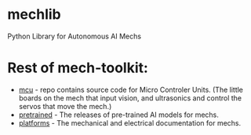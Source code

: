# mechlib
Python Library for Autonomous AI Mechs

# Rest of mech-toolkit:
- [mcu](https://github.com/mech-toolkit/mcu) - repo contains source code for Micro Controler Units.  (The little boards on the mech that input vision, and ultrasonics and control the servos that move the mech.)
- [pretrained](https://github.com/mech-toolkit/pretrained) - The releases of pre-trained AI models for mechs.
- [platforms](https://github.com/mech-toolkit/platforms) - The mechanical and electrical documentation for mechs.


